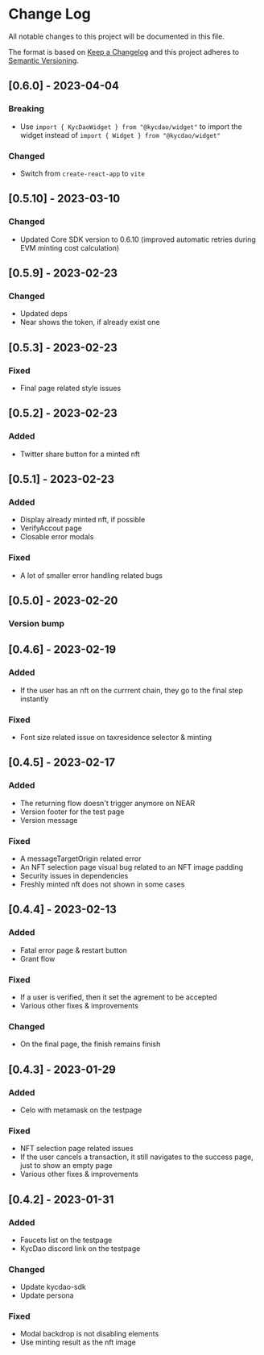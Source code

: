 # Change Log

All notable changes to this project will be documented in this file.

The format is based on [Keep a Changelog](http://keepachangelog.com/)
and this project adheres to [Semantic Versioning](http://semver.org/).

## [0.6.0] - 2023-04-04

### Breaking

- Use `import { KycDaoWidget } from "@kycdao/widget"` to import the widget instead of `import { Widget } from "@kycdao/widget"`

### Changed

- Switch from `create-react-app` to `vite`

## [0.5.10] - 2023-03-10

### Changed

- Updated Core SDK version to 0.6.10 (improved automatic retries during EVM minting cost calculation)

## [0.5.9] - 2023-02-23

### Changed

- Updated deps
- Near shows the token, if already exist one

## [0.5.3] - 2023-02-23

### Fixed

- Final page related style issues

## [0.5.2] - 2023-02-23

### Added

- Twitter share button for a minted nft

## [0.5.1] - 2023-02-23

### Added

- Display already minted nft, if possible
- VerifyAccout page
- Closable error modals

### Fixed

- A lot of smaller error handling related bugs

## [0.5.0] - 2023-02-20

### Version bump

## [0.4.6] - 2023-02-19

### Added

- If the user has an nft on the currrent chain, they go to the final step instantly

### Fixed

- Font size related issue on taxresidence selector & minting

## [0.4.5] - 2023-02-17

### Added

- The returning flow doesn't trigger anymore on NEAR
- Version footer for the test page
- Version message

### Fixed

- A messageTargetOrigin related error
- An NFT selection page visual bug related to an NFT image padding
- Security issues in dependencies
- Freshly minted nft does not shown in some cases

## [0.4.4] - 2023-02-13

### Added

- Fatal error page & restart button
- Grant flow

### Fixed

- If a user is verified, then it set the agrement to be accepted
- Various other fixes & improvements

### Changed

- On the final page, the finish remains finish

## [0.4.3] - 2023-01-29

### Added

- Celo with metamask on the testpage

### Fixed

- NFT selection page related issues
- If the user cancels a transaction, it still navigates to the success page, just to show an empty page
- Various other fixes & improvements

## [0.4.2] - 2023-01-31

### Added

- Faucets list on the testpage
- KycDao discord link on the testpage

### Changed

- Update kycdao-sdk
- Update persona

### Fixed

- Modal backdrop is not disabling elements
- Use minting result as the nft image

